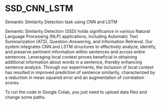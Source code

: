 # SSD_CNN_LSTM
Semantic Similarity Detection task using CNN and LSTM

Semantic Similarity Detection (SSD) holds significance in various Natural Language Processing (NLP) applications, including Automatic Text Summarization (ATS), Question-Answering, and Information Retrieval. Our system integrates CNN and LSTM structures to effectively analyze, identify, and preserve pertinent information within sentences and across entire sentences. Leveraging local context proves beneficial in obtaining additional information about words in a sentence, thereby enhancing sentence analysis. Through our experiments, the inclusion of local context has resulted in improved prediction of sentence similarity, characterized by a reduction in mean squared error and an augmentation of correlation scores.

To run the code in Google Colab, you just need to upload data files and change some paths.

